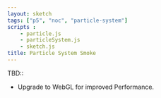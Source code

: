 ```yaml
---
layout: sketch
tags: ["p5", "noc", "particle-system"]
scripts : 
    - particle.js
    - particleSystem.js
    - sketch.js
title: Particle System Smoke
---
```



TBD::   

* Upgrade to WebGL for improved Performance.